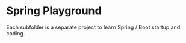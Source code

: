 # Spring Playground
Each subfolder is a separate project to learn Spring / Boot startup and coding.

